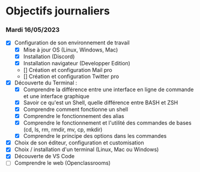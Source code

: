 # Objectifs journaliers

### Mardi 16/05/2023

- [x] Configuration de son environnement de travail
  - [x] Mise à jour OS (Linux, Windows, Mac)
  - [x] Installation (Discord)
  - [x] Installation navigateur (Developper Edition)
  - [] Création et configuration Mail pro
  - [] Création et configuration Twitter pro
- [x] Découverte du Terminal :
  - [x] Comprendre la différence entre une interface en ligne de commande et une interface graphique
  - [x] Savoir ce qu'est un Shell, quelle différence entre BASH et ZSH
  - [x] Comprendre comment fonctionne un shell
  - [x] Comprendre le fonctionnement des alias
  - [x] Comprendre le fonctionnement et l'utilité des commandes de bases (cd, ls, rm, rmdir, mv, cp, mkdir)
  - [x] Comprendre le principe des options dans les commandes
- [x] Choix de son éditeur, configuration et customisation
- [x] Choix / installation d'un terminal (Linux, Mac ou Windows)
- [x] Découverte de VS Code
- [ ] Comprendre le web (Openclassrooms)
